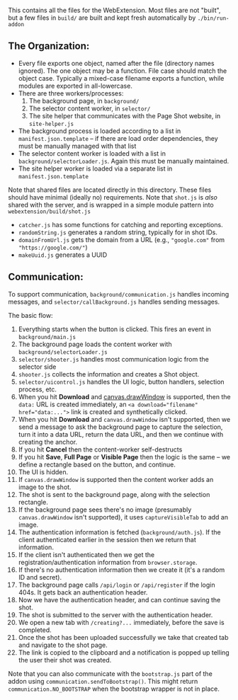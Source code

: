 This contains all the files for the WebExtension.  Most files are not "built", but a few files in `build/` are built and kept fresh automatically by `./bin/run-addon`

## The Organization:

- Every file exports one object, named after the file (directory names ignored).  The one object may be a function.  File case should match the object case.  Typically a mixed-case filename exports a function, while modules are exported in all-lowercase.
- There are three workers/processes:
  1. The background page, in `background/`
  2. The selector content worker, in `selector/`
  3. The site helper that communicates with the Page Shot website, in `site-helper.js`
- The background process is loaded according to a list in `manifest.json.template` – if there are load order dependencies, they must be manually managed with that list
- The selector content worker is loaded with a list in `background/selectorLoader.js`.  Again this must be manually maintained.
- The site helper worker is loaded via a separate list in `manifest.json.template`

Note that shared files are located directly in this directory.  These files should have minimal (ideally no) requirements.  Note that `shot.js` is *also* shared with the server, and is wrapped in a simple module pattern into `webextension/build/shot.js`

- `catcher.js` has some functions for catching and reporting exceptions.
- `randomString.js` generates a random string, typically for in shot IDs.
- `domainFromUrl.js` gets the domain from a URL (e.g., `"google.com"` from `"https://google.com/"`)
- `makeUuid.js` generates a UUID

## Communication:

To support communication, `background/communication.js` handles incoming messages, and `selector/callBackground.js` handles sending messages.

The basic flow:

1. Everything starts when the button is clicked.  This fires an event in `background/main.js`
2. The background page loads the content worker with `background/selectorLoader.js`
3. `selector/shooter.js` handles most communication logic from the selector side
4. `shooter.js` collects the information and creates a Shot object.  
5. `selector/uicontrol.js` handles the UI logic, button handlers, selection process, etc.
6. When you hit **Download** and [canvas.drawWindow](https://developer.mozilla.org/en-US/docs/Web/API/CanvasRenderingContext2D/drawWindow) is supported, then the `data:` URL is created immediately, an `<a download="filename" href="data:...">` link is created and synthetically clicked.
7. When you hit **Download** and `canvas.drawWindow` isn't supported, then we send a message to ask the background page to capture the selection, turn it into a data URL, return the data URL, and then we continue with creating the anchor.
8. If you hit **Cancel** then the content-worker self-destructs
9. If you hit **Save**, **Full Page** or **Visible Page** then the logic is the same – we define a rectangle based on the button, and continue.
10. The UI is hidden.
11. If `canvas.drawWindow` is supported then the content worker adds an image to the shot.
12. The shot is sent to the background page, along with the selection rectangle.
13. If the background page sees there's no image (presumably `canvas.drawWindow` isn't supported), it uses `captureVisibleTab` to add an image.
14. The authentication information is fetched (`background/auth.js`).  If the client authenticated earlier in the session then we return that information.
15. If the client isn't authenticated then we get the registration/authentication information from `browser.storage`.
16. If there's no authentication information then we create it (it's a random ID and secret).
17. The background page calls `/api/login` or `/api/register` if the login 404s.  It gets back an authentication header.
18. Now we have the authentication header, and can continue saving the shot.
19. The shot is submitted to the server with the authentication header.
20. We open a new tab with `/creating?...` immediately, before the save is completed.
21. Once the shot has been uploaded successfully we take that created tab and navigate to the shot page.
22. The link is copied to the clipboard and a notification is popped up telling the user their shot was created.

Note that you can also communicate with the `bootstrap.js` part of the addon using `communication.sendToBootstrap()`.  This might return `communication.NO_BOOTSTRAP` when the bootstrap wrapper is not in place.
